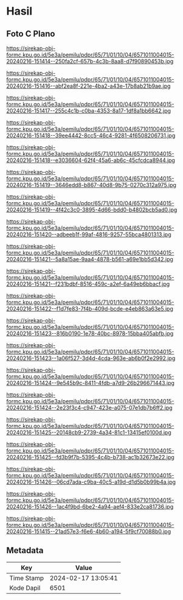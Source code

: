 # Hasil

## Foto C Plano

https://sirekap-obj-formc.kpu.go.id/5e3a/pemilu/pdpr/65/71/01/10/04/6571011004015-20240216-151414--250fa2cf-657b-4c3b-8aa8-d7f90890453b.jpg

https://sirekap-obj-formc.kpu.go.id/5e3a/pemilu/pdpr/65/71/01/10/04/6571011004015-20240216-151416--abf2ea8f-221e-4ba2-a43e-17b8ab21b9ae.jpg

https://sirekap-obj-formc.kpu.go.id/5e3a/pemilu/pdpr/65/71/01/10/04/6571011004015-20240216-151417--255c4c1b-c0ba-4353-8a17-1df8a1bb6642.jpg

https://sirekap-obj-formc.kpu.go.id/5e3a/pemilu/pdpr/65/71/01/10/04/6571011004015-20240216-151418--39ee4442-8cc5-46c4-9281-4f6508206731.jpg

https://sirekap-obj-formc.kpu.go.id/5e3a/pemilu/pdpr/65/71/01/10/04/6571011004015-20240216-151418--e3036604-62f4-45a6-ab6c-45cfcdca8944.jpg

https://sirekap-obj-formc.kpu.go.id/5e3a/pemilu/pdpr/65/71/01/10/04/6571011004015-20240216-151419--3646edd8-b867-40d8-9b75-0270c312a975.jpg

https://sirekap-obj-formc.kpu.go.id/5e3a/pemilu/pdpr/65/71/01/10/04/6571011004015-20240216-151419--4f42c3c0-3895-4d66-bdd0-b4802bcb5ad0.jpg

https://sirekap-obj-formc.kpu.go.id/5e3a/pemilu/pdpr/65/71/01/10/04/6571011004015-20240216-151420--adbeeb1f-99af-4816-9257-55bca4801313.jpg

https://sirekap-obj-formc.kpu.go.id/5e3a/pemilu/pdpr/65/71/01/10/04/6571011004015-20240216-151421--5a8a15ae-9aa4-4878-b561-a69e1bb5d342.jpg

https://sirekap-obj-formc.kpu.go.id/5e3a/pemilu/pdpr/65/71/01/10/04/6571011004015-20240216-151421--f231bdbf-8516-459c-a2ef-6a49eb6bbacf.jpg

https://sirekap-obj-formc.kpu.go.id/5e3a/pemilu/pdpr/65/71/01/10/04/6571011004015-20240216-151422--f1d7fe83-7f4b-409d-bcde-e4eb863a63e5.jpg

https://sirekap-obj-formc.kpu.go.id/5e3a/pemilu/pdpr/65/71/01/10/04/6571011004015-20240216-151423--816b0190-1e78-40bc-8978-15bba405abfb.jpg

https://sirekap-obj-formc.kpu.go.id/5e3a/pemilu/pdpr/65/71/01/10/04/6571011004015-20240216-151423--1a06f527-3d4d-4cda-963e-ab6b0f2e2992.jpg

https://sirekap-obj-formc.kpu.go.id/5e3a/pemilu/pdpr/65/71/01/10/04/6571011004015-20240216-151424--9e545b9c-8411-4fdb-a7d9-26b296671443.jpg

https://sirekap-obj-formc.kpu.go.id/5e3a/pemilu/pdpr/65/71/01/10/04/6571011004015-20240216-151424--2e23f3c4-c947-423e-a075-07e1db7b6ff2.jpg

https://sirekap-obj-formc.kpu.go.id/5e3a/pemilu/pdpr/65/71/01/10/04/6571011004015-20240216-151425--20148cb9-2739-4a34-81c1-13415ef0100d.jpg

https://sirekap-obj-formc.kpu.go.id/5e3a/pemilu/pdpr/65/71/01/10/04/6571011004015-20240216-151425--fd3b9f7b-5395-4c4b-b738-ac1b32673e22.jpg

https://sirekap-obj-formc.kpu.go.id/5e3a/pemilu/pdpr/65/71/01/10/04/6571011004015-20240216-151426--06cd7ada-c9ba-40c5-a19d-d1d5b0b99b4a.jpg

https://sirekap-obj-formc.kpu.go.id/5e3a/pemilu/pdpr/65/71/01/10/04/6571011004015-20240216-151426--1ac4f9bd-6be2-4a94-aef4-833e2ca81736.jpg

https://sirekap-obj-formc.kpu.go.id/5e3a/pemilu/pdpr/65/71/01/10/04/6571011004015-20240216-151415--21ad57e3-f6e6-4b60-a194-5f9cf70088b0.jpg


## Metadata

| Key        | Value               |
| ---------- | ------------------- |
| Time Stamp | 2024-02-17 13:05:41 |
| Kode Dapil | 6501                |




